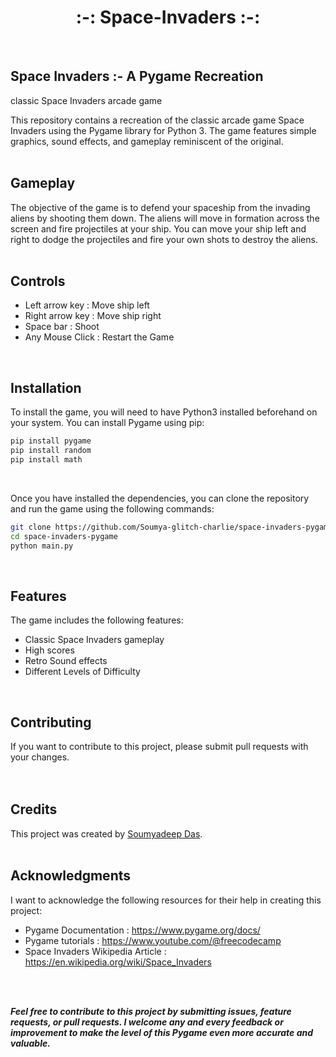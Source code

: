 <h1 align="center">:-: Space-Invaders :-:</h1>
<br>

## Space Invaders :- A Pygame Recreation

classic Space Invaders arcade game

This repository contains a recreation of the classic arcade game Space Invaders using the Pygame library for Python 3. The game features simple graphics, sound effects, and gameplay reminiscent of the original.
<br>
<br>

## Gameplay
The objective of the game is to defend your spaceship from the invading aliens by shooting them down. The aliens will move in formation across the screen and fire projectiles at your ship. You can move your ship left and right to dodge the projectiles and fire your own shots to destroy the aliens.
<br>
<br>

## Controls

- Left arrow key : Move ship left
- Right arrow key : Move ship right
- Space bar : Shoot
- Any Mouse Click : Restart the Game
<br>

## Installation

To install the game, you will need to have Python3 installed beforehand on your system. You can install Pygame using pip:
 ```bash
 pip install pygame
 pip install random
 pip install math
 ```
<br>

Once you have installed the dependencies, you can clone the repository and run the game using the following commands:
 ```bash 
git clone https://github.com/Soumya-glitch-charlie/space-invaders-pygame.git
cd space-invaders-pygame
python main.py
```
<br>

## Features
The game includes the following features:

- Classic Space Invaders gameplay
- High scores
- Retro Sound effects
- Different Levels of Difficulty
<br>

## Contributing
If you want to contribute to this project, please submit pull requests with your changes.
<br>
<br>
<br>

## Credits
This project was created by [Soumyadeep Das](https://github.com/Soumya-glitch-charlie).
<br>
<br>

## Acknowledgments
I want to acknowledge the following resources for their help in creating this project:

- Pygame Documentation : https://www.pygame.org/docs/
- Pygame tutorials : https://www.youtube.com/@freecodecamp
- Space Invaders Wikipedia Article : https://en.wikipedia.org/wiki/Space_Invaders
<br>
<br>

<b><i>Feel free to contribute to this project by submitting issues, feature requests, or pull requests. I welcome any and every feedback or improvement to make the level of this Pygame even more accurate and valuable.<i><b>
